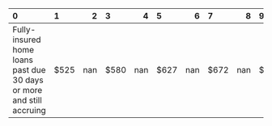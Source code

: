 | 0                                                                    | 1    |   2 | 3    |   4 | 5    |   6 | 7    |   8 | 9    |
|:---------------------------------------------------------------------|:-----|----:|:-----|----:|:-----|----:|:-----|----:|:-----|
| Fully-insured home loans past due 30 days or more and still accruing | $525 | nan | $580 | nan | $627 | nan | $672 | nan | $734 |